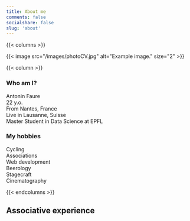 ```yaml
---
title: About me
comments: false
socialshare: false
slug: 'about'
---
```


{{< columns >}}

{{< image src="/images/photoCV.jpg" alt="Example image." size="2" >}}

{{< column >}}

### Who am I?
Antonin Faure \
22 y.o. \
From Nantes, France \
Live in Lausanne, Suisse \
Master Student in Data Science at EPFL

### My hobbies
Cycling \
Associations \
Web development \
Beerology \
Stagecraft \
Cinematography

{{< endcolumns >}}

## Associative experience
